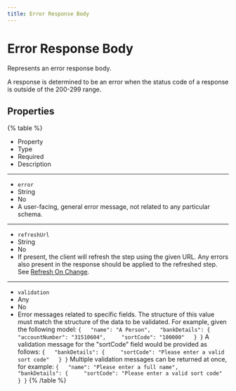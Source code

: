 ```yaml
---
title: Error Response Body
---
```


# Error Response Body



Represents an error response body.

A response is determined to be an error when the status code of a response is outside of the 200-299 range.

## Properties

{% table %}
* Property
* Type
* Required
* Description
---
* `error`
* String
* No
*
  A user-facing, general error message, not related to any particular schema.
---
* `refreshUrl`
* String
* No
*
  If present, the client will refresh the step using the given URL. Any errors also present in the response should be applied to the refreshed step. See [Refresh On Change](../../feature/refresh-on-change#Refresh-On-Change).
---
* `validation`
* Any
* No
*
  Error messages related to specific fields. The structure of this value must match the structure of the data to be validated. For example, given the following model: ``` {   "name": "A Person",   "bankDetails": {     "accountNumber": "31510604",     "sortCode": "100000"   } } ``` A validation message for the "sortCode" field would be provided as follows: ``` {   "bankDetails": {     "sortCode": "Please enter a valid sort code"   } } ``` Multiple validation messages can be returned at once, for example: ``` {   "name": "Please enter a full name",   "bankDetails": {     "sortCode": "Please enter a valid sort code"   } } ```
{% /table %}
